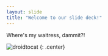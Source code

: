 ```yaml
---
layout: slide
title: "Welcome to our slide deck!"
---
```


Where's my waitress, dammit?!

![droidtocat](https://octodex.github.com/images/droidtocat.png)
{: .center}
